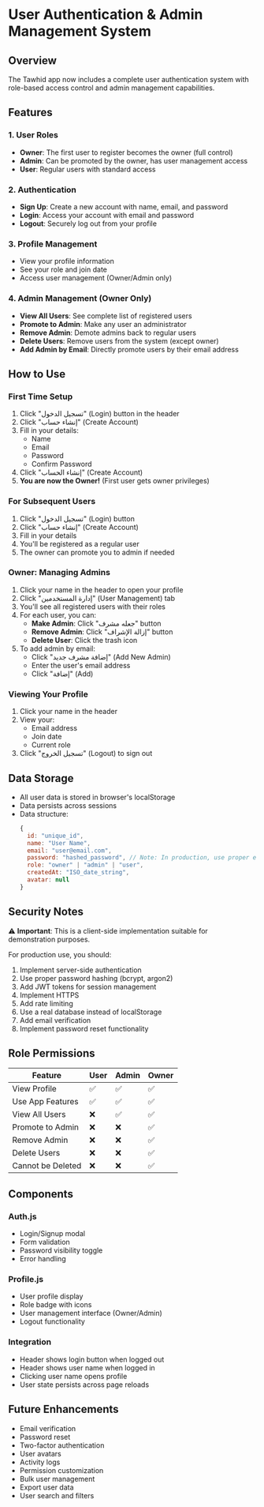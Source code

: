 # User Authentication & Admin Management System

## Overview
The Tawhid app now includes a complete user authentication system with role-based access control and admin management capabilities.

## Features

### 1. **User Roles**
- **Owner**: The first user to register becomes the owner (full control)
- **Admin**: Can be promoted by the owner, has user management access
- **User**: Regular users with standard access

### 2. **Authentication**
- **Sign Up**: Create a new account with name, email, and password
- **Login**: Access your account with email and password
- **Logout**: Securely log out from your profile

### 3. **Profile Management**
- View your profile information
- See your role and join date
- Access user management (Owner/Admin only)

### 4. **Admin Management (Owner Only)**
- **View All Users**: See complete list of registered users
- **Promote to Admin**: Make any user an administrator
- **Remove Admin**: Demote admins back to regular users
- **Delete Users**: Remove users from the system (except owner)
- **Add Admin by Email**: Directly promote users by their email address

## How to Use

### First Time Setup
1. Click "تسجيل الدخول" (Login) button in the header
2. Click "إنشاء حساب" (Create Account)
3. Fill in your details:
   - Name
   - Email
   - Password
   - Confirm Password
4. Click "إنشاء الحساب" (Create Account)
5. **You are now the Owner!** (First user gets owner privileges)

### For Subsequent Users
1. Click "تسجيل الدخول" (Login) button
2. Click "إنشاء حساب" (Create Account)
3. Fill in your details
4. You'll be registered as a regular user
5. The owner can promote you to admin if needed

### Owner: Managing Admins
1. Click your name in the header to open your profile
2. Click "إدارة المستخدمين" (User Management) tab
3. You'll see all registered users with their roles
4. For each user, you can:
   - **Make Admin**: Click "جعله مشرف" button
   - **Remove Admin**: Click "إزالة الإشراف" button
   - **Delete User**: Click the trash icon
5. To add admin by email:
   - Click "إضافة مشرف جديد" (Add New Admin)
   - Enter the user's email address
   - Click "إضافة" (Add)

### Viewing Your Profile
1. Click your name in the header
2. View your:
   - Email address
   - Join date
   - Current role
3. Click "تسجيل الخروج" (Logout) to sign out

## Data Storage
- All user data is stored in browser's localStorage
- Data persists across sessions
- Data structure:
  ```javascript
  {
    id: "unique_id",
    name: "User Name",
    email: "user@email.com",
    password: "hashed_password", // Note: In production, use proper encryption
    role: "owner" | "admin" | "user",
    createdAt: "ISO_date_string",
    avatar: null
  }
  ```

## Security Notes
⚠️ **Important**: This is a client-side implementation suitable for demonstration purposes.

For production use, you should:
1. Implement server-side authentication
2. Use proper password hashing (bcrypt, argon2)
3. Add JWT tokens for session management
4. Implement HTTPS
5. Add rate limiting
6. Use a real database instead of localStorage
7. Add email verification
8. Implement password reset functionality

## Role Permissions

| Feature | User | Admin | Owner |
|---------|------|-------|-------|
| View Profile | ✅ | ✅ | ✅ |
| Use App Features | ✅ | ✅ | ✅ |
| View All Users | ❌ | ✅ | ✅ |
| Promote to Admin | ❌ | ❌ | ✅ |
| Remove Admin | ❌ | ❌ | ✅ |
| Delete Users | ❌ | ❌ | ✅ |
| Cannot be Deleted | ❌ | ❌ | ✅ |

## Components

### Auth.js
- Login/Signup modal
- Form validation
- Password visibility toggle
- Error handling

### Profile.js
- User profile display
- Role badge with icons
- User management interface (Owner/Admin)
- Logout functionality

### Integration
- Header shows login button when logged out
- Header shows user name when logged in
- Clicking user name opens profile
- User state persists across page reloads

## Future Enhancements
- Email verification
- Password reset
- Two-factor authentication
- User avatars
- Activity logs
- Permission customization
- Bulk user management
- Export user data
- User search and filters
